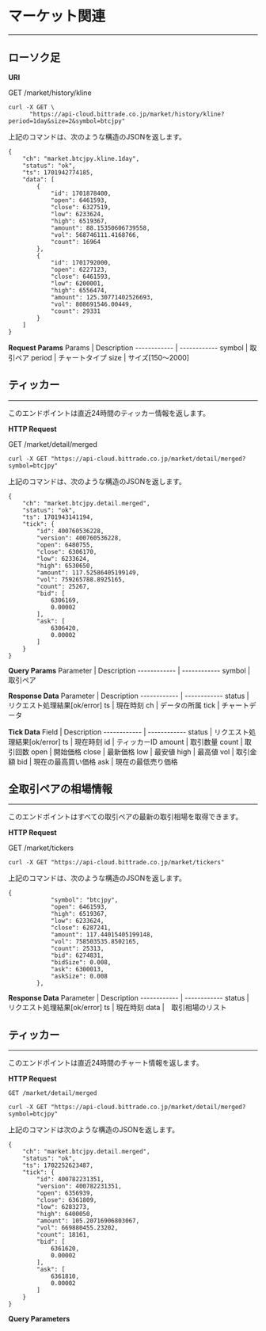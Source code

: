 # マーケット関連
---------------------------------------------------------------


## ローソク足

**URI**

GET /market/history/kline

```
curl -X GET \
      "https://api-cloud.bittrade.co.jp/market/history/kline?period=1day&size=2&symbol=btcjpy"
```

上記のコマンドは、次のような構造のJSONを返します。

```
{
    "ch": "market.btcjpy.kline.1day",
    "status": "ok",
    "ts": 1701942774185,
    "data": [
        {
            "id": 1701878400,
            "open": 6461593,
            "close": 6327519,
            "low": 6233624,
            "high": 6519367,
            "amount": 88.15350606739558,
            "vol": 568746111.4168766,
            "count": 16964
        },
        {
            "id": 1701792000,
            "open": 6227123,
            "close": 6461593,
            "low": 6200001,
            "high": 6556474,
            "amount": 125.30771402526693,
            "vol": 808691546.00449,
            "count": 29331
        }
    ]
}
```
**Request Params**
Params | Description
------------ | ------------
symbol | 取引ペア
period | チャートタイプ
size | サイズ[150〜2000]

## ティッカー
--------------------------------------------------------------------------------------------
このエンドポイントは直近24時間のティッカー情報を返します。

**HTTP Request**

GET /market/detail/merged

```
curl -X GET "https://api-cloud.bittrade.co.jp/market/detail/merged?symbol=btcjpy"
```

上記のコマンドは、次のような構造のJSONを返します。

```
{
    "ch": "market.btcjpy.detail.merged",
    "status": "ok",
    "ts": 1701943141194,
    "tick": {
        "id": 400760536228,
        "version": 400760536228,
        "open": 6480755,
        "close": 6306170,
        "low": 6233624,
        "high": 6530650,
        "amount": 117.52586405199149,
        "vol": 759265788.8925165,
        "count": 25267,
        "bid": [
            6306169,
            0.00002
        ],
        "ask": [
            6306420,
            0.00002
        ]
    }
}
```

**Query Params**
Parameter | Description
------------ | ------------
symbol | 取引ペア


**Response Data**
Parameter | Description
------------ | ------------
status | リクエスト処理結果[ok/error]
ts | 現在時刻
ch | データの所属
tick | チャートデータ

**Tick Data**
Field | Description
------------ | ------------
status | リクエスト処理結果[ok/error]
ts | 現在時刻
id | ティッカーID
amount | 取引数量
count | 取引回数
open | 開始価格
close | 最新価格
low | 最安値
high | 最高値
vol | 取引金額
bid | 現在の最高買い価格
ask | 現在の最低売り価格

## 全取引ペアの相場情報
----------------------------------------------------------------
このエンドポイントはすべての取引ペアの最新の取引相場を取得できます。

**HTTP Request**

GET /market/tickers

```
curl -X GET "https://api-cloud.bittrade.co.jp/market/tickers"
```

上記のコマンドは、次のような構造のJSONを返します。

```
{
            "symbol": "btcjpy",
            "open": 6461593,
            "high": 6519367,
            "low": 6233624,
            "close": 6287241,
            "amount": 117.44015405199148,
            "vol": 758503535.8502165,
            "count": 25313,
            "bid": 6274831,
            "bidSize": 0.008,
            "ask": 6300013,
            "askSize": 0.008
        },
```

**Response Data**
Parameter | Description
------------ | ------------
status | リクエスト処理結果[ok/error]
ts | 現在時刻
data |　取引相場のリスト



## ティッカー
--------------------------------------------------------
このエンドポイントは直近24時間のチャート情報を返します。

**HTTP Request**

```
GET /market/detail/merged
```

```
curl -X GET "https://api-cloud.bittrade.co.jp/market/detail/merged?symbol=btcjpy"
```

上記のコマンドは次のような構造のJSONを返します。

```
{
    "ch": "market.btcjpy.detail.merged",
    "status": "ok",
    "ts": 1702252623487,
    "tick": {
        "id": 400782231351,
        "version": 400782231351,
        "open": 6356939,
        "close": 6361809,
        "low": 6283273,
        "high": 6400050,
        "amount": 105.20716906803067,
        "vol": 669880455.23202,
        "count": 18161,
        "bid": [
            6361620,
            0.00002
        ],
        "ask": [
            6361810,
            0.00002
        ]
    }
}
```

**Query Parameters**

